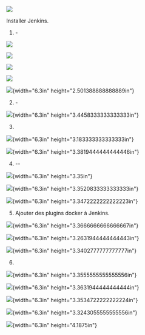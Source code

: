 <img src="ReadmeFile/media/image1.png"></img>

Installer Jenkins.

1)  \-

<img src="ReadmeFile/media/image1.png"></img>


<img src="ReadmeFile/media/image2.png"></img>

<img src="ReadmeFile/media/image3.png"></img>

![](ReadmeFile/media/image4.png)

![](ReadmeFile/media/image5.png){width="6.3in"
height="2.501388888888889in"}

2)  \-

![](ReadmeFile/media/image6.png){width="6.3in"
height="3.4458333333333333in"}

3)  

![](ReadmeFile/media/image7.png){width="6.3in"
height="3.183333333333333in"}

![](ReadmeFile/media/image8.png){width="6.3in"
height="3.3819444444444446in"}

4)  --

![](ReadmeFile/media/image9.png){width="6.3in"
height="3.35in"}

![](ReadmeFile/media/image10.png){width="6.3in"
height="3.3520833333333333in"}

![](ReadmeFile/media/image11.png){width="6.3in"
height="3.3472222222222223in"}

5)  Ajouter des plugins docker à Jenkins.

![](ReadmeFile/media/image12.png){width="6.3in"
height="3.3666666666666667in"}

![](ReadmeFile/media/image13.png){width="6.3in"
height="3.2631944444444443in"}

![](ReadmeFile/media/image14.png){width="6.3in"
height="3.3402777777777777in"}

6)  

![](ReadmeFile/media/image15.png){width="6.3in"
height="3.3555555555555556in"}

![](ReadmeFile/media/image16.png){width="6.3in"
height="3.3631944444444444in"}

![](ReadmeFile/media/image17.png){width="6.3in"
height="3.3534722222222224in"}

![](ReadmeFile/media/image18.png){width="6.3in"
height="3.3243055555555556in"}

![](ReadmeFile/media/image19.png){width="6.3in"
height="4.1875in"}
